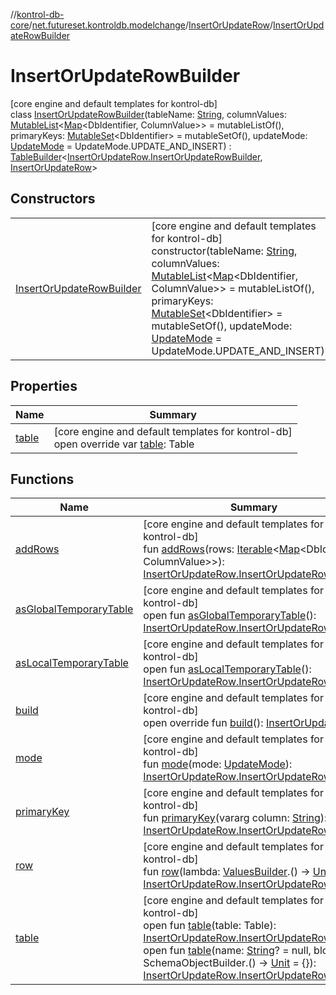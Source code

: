 //[kontrol-db-core](../../../../index.md)/[net.futureset.kontroldb.modelchange](../../index.md)/[InsertOrUpdateRow](../index.md)/[InsertOrUpdateRowBuilder](index.md)

# InsertOrUpdateRowBuilder

[core engine and default templates for kontrol-db]\
class [InsertOrUpdateRowBuilder](index.md)(tableName: [String](https://kotlinlang.org/api/latest/jvm/stdlib/kotlin/-string/index.html), columnValues: [MutableList](https://kotlinlang.org/api/latest/jvm/stdlib/kotlin.collections/-mutable-list/index.html)&lt;[Map](https://kotlinlang.org/api/latest/jvm/stdlib/kotlin.collections/-map/index.html)&lt;DbIdentifier, ColumnValue&gt;&gt; = mutableListOf(), primaryKeys: [MutableSet](https://kotlinlang.org/api/latest/jvm/stdlib/kotlin.collections/-mutable-set/index.html)&lt;DbIdentifier&gt; = mutableSetOf(), updateMode: [UpdateMode](../../-update-mode/index.md) = UpdateMode.UPDATE_AND_INSERT) : [TableBuilder](../../-table-builder/index.md)&lt;[InsertOrUpdateRow.InsertOrUpdateRowBuilder](index.md), [InsertOrUpdateRow](../index.md)&gt;

## Constructors

| | |
|---|---|
| [InsertOrUpdateRowBuilder](-insert-or-update-row-builder.md) | [core engine and default templates for kontrol-db]<br>constructor(tableName: [String](https://kotlinlang.org/api/latest/jvm/stdlib/kotlin/-string/index.html), columnValues: [MutableList](https://kotlinlang.org/api/latest/jvm/stdlib/kotlin.collections/-mutable-list/index.html)&lt;[Map](https://kotlinlang.org/api/latest/jvm/stdlib/kotlin.collections/-map/index.html)&lt;DbIdentifier, ColumnValue&gt;&gt; = mutableListOf(), primaryKeys: [MutableSet](https://kotlinlang.org/api/latest/jvm/stdlib/kotlin.collections/-mutable-set/index.html)&lt;DbIdentifier&gt; = mutableSetOf(), updateMode: [UpdateMode](../../-update-mode/index.md) = UpdateMode.UPDATE_AND_INSERT) |

## Properties

| Name | Summary |
|---|---|
| [table](table.md) | [core engine and default templates for kontrol-db]<br>open override var [table](table.md): Table |

## Functions

| Name | Summary |
|---|---|
| [addRows](add-rows.md) | [core engine and default templates for kontrol-db]<br>fun [addRows](add-rows.md)(rows: [Iterable](https://kotlinlang.org/api/latest/jvm/stdlib/kotlin.collections/-iterable/index.html)&lt;[Map](https://kotlinlang.org/api/latest/jvm/stdlib/kotlin.collections/-map/index.html)&lt;DbIdentifier, ColumnValue&gt;&gt;): [InsertOrUpdateRow.InsertOrUpdateRowBuilder](index.md) |
| [asGlobalTemporaryTable](../../-table-builder/as-global-temporary-table.md) | [core engine and default templates for kontrol-db]<br>open fun [asGlobalTemporaryTable](../../-table-builder/as-global-temporary-table.md)(): [InsertOrUpdateRow.InsertOrUpdateRowBuilder](index.md) |
| [asLocalTemporaryTable](../../-table-builder/as-local-temporary-table.md) | [core engine and default templates for kontrol-db]<br>open fun [asLocalTemporaryTable](../../-table-builder/as-local-temporary-table.md)(): [InsertOrUpdateRow.InsertOrUpdateRowBuilder](index.md) |
| [build](build.md) | [core engine and default templates for kontrol-db]<br>open override fun [build](build.md)(): [InsertOrUpdateRow](../index.md) |
| [mode](mode.md) | [core engine and default templates for kontrol-db]<br>fun [mode](mode.md)(mode: [UpdateMode](../../-update-mode/index.md)): [InsertOrUpdateRow.InsertOrUpdateRowBuilder](index.md) |
| [primaryKey](primary-key.md) | [core engine and default templates for kontrol-db]<br>fun [primaryKey](primary-key.md)(vararg column: [String](https://kotlinlang.org/api/latest/jvm/stdlib/kotlin/-string/index.html)): [InsertOrUpdateRow.InsertOrUpdateRowBuilder](index.md) |
| [row](row.md) | [core engine and default templates for kontrol-db]<br>fun [row](row.md)(lambda: [ValuesBuilder](../../-values-builder/index.md).() -&gt; [Unit](https://kotlinlang.org/api/latest/jvm/stdlib/kotlin/-unit/index.html)): [InsertOrUpdateRow.InsertOrUpdateRowBuilder](index.md) |
| [table](../../-table-builder/table.md) | [core engine and default templates for kontrol-db]<br>open fun [table](../../-table-builder/table.md)(table: Table): [InsertOrUpdateRow.InsertOrUpdateRowBuilder](index.md)<br>open fun [table](../../-table-builder/table.md)(name: [String](https://kotlinlang.org/api/latest/jvm/stdlib/kotlin/-string/index.html)? = null, block: SchemaObjectBuilder.() -&gt; [Unit](https://kotlinlang.org/api/latest/jvm/stdlib/kotlin/-unit/index.html) = {}): [InsertOrUpdateRow.InsertOrUpdateRowBuilder](index.md) |
